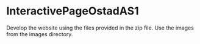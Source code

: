 # InteractivePageOstadAS1
Develop the website using the files provided in the zip file. Use the images from the images directory.
